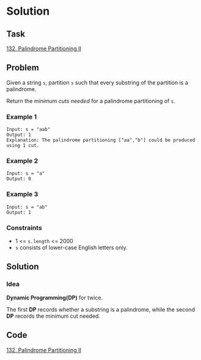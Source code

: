 # Solution

## Task

[132. Palindrome Partitioning II](https://leetcode-cn.com/problems/palindrome-partitioning-ii/)


## Problem

Given a string ``s``, partition ``s`` such that every substring of the partition is a palindrome.

Return the *minimum cuts needed* for a palindrome partitioning of ``s``.

### Example 1
```
Input: s = "aab"
Output: 1
Explanation: The palindrome partitioning ["aa","b"] could be produced using 1 cut.
```

### Example 2
```
Input: s = "a"
Output: 0
```

### Example 3
```
Input: s = "ab"
Output: 1
```

### Constraints

* 1 <= ``s.length`` <= 2000
* ``s`` consists of lower-case English letters only.

## Solution

### Idea
**Dynamic Programming(DP)** for twice.

The first **DP** records whether a substring is a palindrome, while the second **DP** records the minimum cut needed.

## Code
[132. Palindrome Partitioning II](https://github.com/0oTedo0/Leetcode-Exercises/blob/main/Daily%20Exercises/Mar%202021/2021-03-07%20:%20132.%20Palindrome%20Partitioning%20II/132.%20Palindrome%20Partitioning%20II.py)
